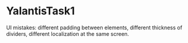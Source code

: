 # YalantisTask1

UI mistakes: different padding between elements, different thickness of dividers, different localization at the same screen.

